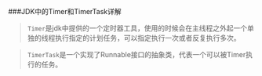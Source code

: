###JDK中的Timer和TimerTask详解

> `Timer`是jdk中提供的一个定时器工具，使用的时候会在主线程之外起一个单独的线程执行指定的计划任务，可以指定执行一次或者反复执行多次。

> `TimerTask`是一个实现了Runnable接口的抽象类，代表一个可以被Timer执行的任务。
